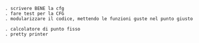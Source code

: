     . scrivere BENE la cfg
    . fare test per la CFG
    . modularizzare il codice, mettendo le funzioni guste nel punto giusto

    . calcolatore di punto fisso
    . pretty printer
